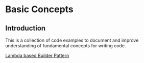 # Basic Concepts

## Introduction
This is a collection of code examples to document and improve understanding of fundamental concepts for writing code.

[Lambda based Builder Pattern](builder/README.md)

